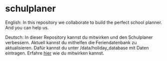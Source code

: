 # schulplaner
English:
In this repository we collaborate to build the perfect school planner. And you can help us. 

Deutsch:
In dieser Repository kannst du mitwirken und den Schulplaner verbessern.
Aktuell kannst du mithelfen die Feriendatenbank zu aktualisieren. Dafür kannst du unter /data/holiday_database mit Daten eintragen. Erfahre [hier](https://github.com/flowhorn/schulplaner/tree/master/data/holiday_database) wie du mitwirken kannst.
